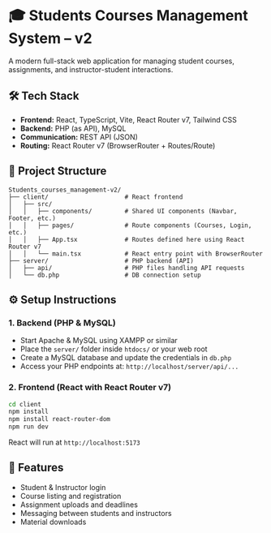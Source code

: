 # 🎓 Students Courses Management System – v2

A modern full-stack web application for managing student courses, assignments, and instructor-student interactions.

## 🛠 Tech Stack

- **Frontend:** React, TypeScript, Vite, React Router v7, Tailwind CSS
- **Backend:** PHP (as API), MySQL
- **Communication:** REST API (JSON)
- **Routing:** React Router v7 (BrowserRouter + Routes/Route)

## 📁 Project Structure

```
Students_courses_management-v2/
├── client/                     # React frontend
│   ├── src/
│   │   ├── components/         # Shared UI components (Navbar, Footer, etc.)
│   │   ├── pages/              # Route components (Courses, Login, etc.)
│   │   ├── App.tsx             # Routes defined here using React Router v7
│   │   └── main.tsx            # React entry point with BrowserRouter
├── server/                     # PHP backend (API)
│   ├── api/                    # PHP files handling API requests
│   └── db.php                  # DB connection setup
```

## ⚙️ Setup Instructions

### 1. Backend (PHP & MySQL)

- Start Apache & MySQL using XAMPP or similar
- Place the `server/` folder inside `htdocs/` or your web root
- Create a MySQL database and update the credentials in `db.php`
- Access your PHP endpoints at: `http://localhost/server/api/...`

### 2. Frontend (React with React Router v7)

```bash
cd client
npm install
npm install react-router-dom
npm run dev
```

React will run at `http://localhost:5173`

## 📌 Features

- Student & Instructor login
- Course listing and registration
- Assignment uploads and deadlines
- Messaging between students and instructors
- Material downloads
